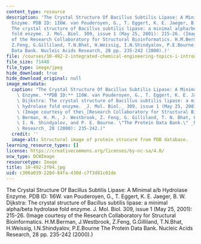 ```yaml
---
content_type: resource
description: 'The Crystal Structure Of Bacillus Subtilis Lipase: A Minimal a/b Hydrolase
  Enzyme. PDB ID: 1I6W. van Pouderoyen, G., T. Eggert, K. E. Jaeger, B. W. Dijkstra:
  The crystal structure of Bacillus subtilis lipase: a minimal alpha/beta hydrolase
  fold enzyme. J. Mol. Biol. 309, issue 1 (May 25, 2001): 215-26. (Image courtesy
  of the Research Collaboratory for Structural Bioinformatics. H.M.Berman, J.Westbrook,
  Z.Feng, G.Gilliland, T.N.Bhat, H.Weissig, I.N.Shindyalov, P.E.Bourne The Protein
  Data Bank. Nucleic Acids Research, 28 pp. 235-242 (2000).)'
file: /courses/10-492-2-integrated-chemical-engineering-topics-i-introduction-to-biocatalysis-fall-2004/c306a039220d84fa430dc7f3d81c61de_10-492-2f04.jpg
file_size: 71448
file_type: image/jpeg
hide_download: true
hide_download_original: null
image_metadata:
  caption: "The Crystal Structure Of Bacillus Subtilis Lipase: A Minimal a/b Hydrolase\
    \ Enzyme. **PDB ID:** 1I6W. van Pouderoyen, G., T. Eggert, K. E. Jaeger, B. W.\
    \ Dijkstra: The crystal structure of Bacillus subtilis lipase: a minimal alpha/beta\
    \ hydrolase fold enzyme. _J. Mol. Biol._ 309, issue 1 (May 25, 2001): 215-26.\
    \ (Image courtesy of the\_[Research Collaboratory for Structural Bioinformatics](http://www.pdb.org/).\
    \ Berman, H. M., J. Westbrook, Z. Feng, G. Gilliland, T. N. Bhat, H. Weissig,\
    \ I. N. Shindyalov, and P. E. Bourne. \"The Protein Data Bank.\" _Nucleic Acids\
    \ Research_ 28 (2000): 235-242.)"
  credit: ''
  image-alt: Structural image of protein strucure from PDB database.
learning_resource_types: []
license: https://creativecommons.org/licenses/by-nc-sa/4.0/
ocw_type: OCWImage
resourcetype: Image
title: 10-492-2f04.jpg
uid: c306a039-220d-84fa-430d-c7f3d81c61de
---
```

The Crystal Structure Of Bacillus Subtilis Lipase: A Minimal a/b Hydrolase Enzyme. PDB ID: 1I6W. van Pouderoyen, G., T. Eggert, K. E. Jaeger, B. W. Dijkstra: The crystal structure of Bacillus subtilis lipase: a minimal alpha/beta hydrolase fold enzyme. J. Mol. Biol. 309, issue 1 (May 25, 2001): 215-26. (Image courtesy of the Research Collaboratory for Structural Bioinformatics. H.M.Berman, J.Westbrook, Z.Feng, G.Gilliland, T.N.Bhat, H.Weissig, I.N.Shindyalov, P.E.Bourne The Protein Data Bank. Nucleic Acids Research, 28 pp. 235-242 (2000).)